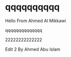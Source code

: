 # qqqqqqqqqq


Hello From Ahmed Al Mikkawi

qqqqqqqqqqqqqq

22222222222222

Edit 2 By Ahmed Abu Islam

